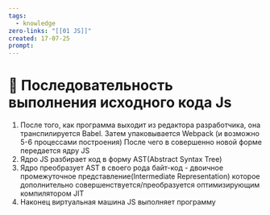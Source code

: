 ```yaml
---
tags:
  - knowledge
zero-links: "[[01 JS]]"
created: 17-07-25
prompt:
---
```

# 📑 Последовательность выполнения исходного кода Js

1) После того, как программа выходит из редактора разработчика, она транспилируется Babel. Затем упаковывается Webpack (и возможно 5-6 процессами построения) После чего в совершенно новой форме передается ядру JS
2) Ядро JS разбирает код в форму AST(Abstract Syntax Tree)
3) Ядро преобразует AST в своего рода байт-код - двоичное промежуточное представление(Intermediate Representation) которое дополнительно совершенствуется/преобразуется оптимизирующим компилятором JIT
4) Наконец виртуальная машина JS выполняет программу